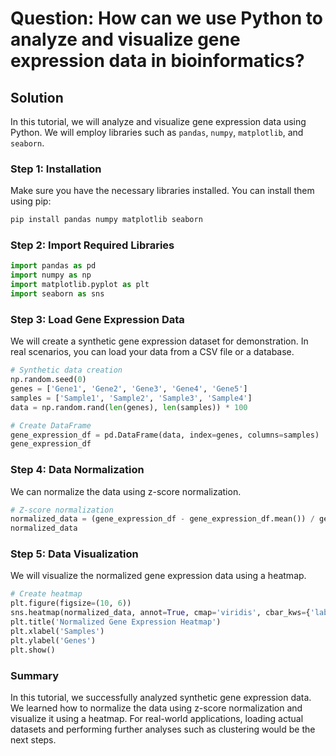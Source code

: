 # Question: How can we use Python to analyze and visualize gene expression data in bioinformatics?

## Solution

In this tutorial, we will analyze and visualize gene expression data using Python. We will employ libraries such as `pandas`, `numpy`, `matplotlib`, and `seaborn`.

### Step 1: Installation

Make sure you have the necessary libraries installed. You can install them using pip:

```bash
pip install pandas numpy matplotlib seaborn
```

### Step 2: Import Required Libraries

```python
import pandas as pd
import numpy as np
import matplotlib.pyplot as plt
import seaborn as sns
```

### Step 3: Load Gene Expression Data

We will create a synthetic gene expression dataset for demonstration. In real scenarios, you can load your data from a CSV file or a database.

```python
# Synthetic data creation
np.random.seed(0)
genes = ['Gene1', 'Gene2', 'Gene3', 'Gene4', 'Gene5']
samples = ['Sample1', 'Sample2', 'Sample3', 'Sample4']
data = np.random.rand(len(genes), len(samples)) * 100

# Create DataFrame
gene_expression_df = pd.DataFrame(data, index=genes, columns=samples)
gene_expression_df
```

### Step 4: Data Normalization

We can normalize the data using z-score normalization.

```python
# Z-score normalization
normalized_data = (gene_expression_df - gene_expression_df.mean()) / gene_expression_df.std(ddof=0)
normalized_data
```

### Step 5: Data Visualization

We will visualize the normalized gene expression data using a heatmap.

```python
# Create heatmap
plt.figure(figsize=(10, 6))
sns.heatmap(normalized_data, annot=True, cmap='viridis', cbar_kws={'label': 'Z-score'})
plt.title('Normalized Gene Expression Heatmap')
plt.xlabel('Samples')
plt.ylabel('Genes')
plt.show()
```

### Summary

In this tutorial, we successfully analyzed synthetic gene expression data. We learned how to normalize the data using z-score normalization and visualize it using a heatmap. For real-world applications, loading actual datasets and performing further analyses such as clustering would be the next steps.